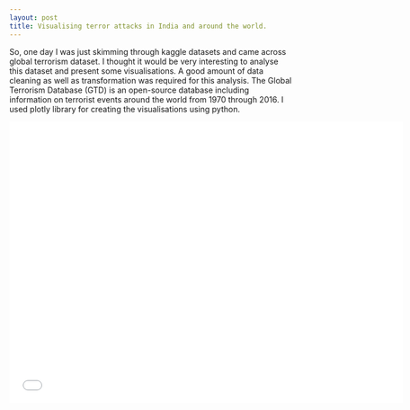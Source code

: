 ```yaml
---
layout: post
title: Visualising terror attacks in India and around the world.
---
```


So, one day I was just skimming through kaggle datasets and came across global terrorism dataset. I thought it would be very interesting to analyse this dataset and present some visualisations. 
A good amount of data cleaning as well as transformation was required for this analysis. The Global Terrorism Database (GTD) is an open-source database including information on terrorist events around the world from 1970 through 2016. I used plotly library for creating the visualisations using python. 

<iframe width="700" height="500" frameborder="0" scrolling="no" src="//plot.ly/~abhinavbh08/1.embed"></iframe>

